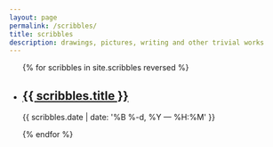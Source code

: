 ```yaml
---
layout: page
permalink: /scribbles/
title: scribbles
description: drawings, pictures, writing and other trivial works
---
```


<ul class="post-list">
{% for scribbles in site.scribbles reversed %}
    <li>
        <h2><a class="scribbles-title" href="{{ scribbles.url | prepend: site.baseurl }}">{{ scribbles.title }}</a></h2>
        <p class="post-meta">{{ scribbles.date | date: '%B %-d, %Y — %H:%M' }}</p>
      </li>
{% endfor %}
</ul>
